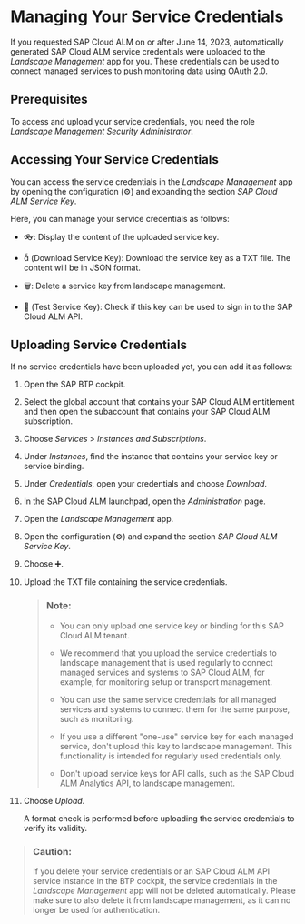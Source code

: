 <!-- loio87b78510c8cd4d4781249f0973ebaf17 -->

<link rel="stylesheet" type="text/css" href="../css/sap-icons.css"/>

# Managing Your Service Credentials

If you requested SAP Cloud ALM on or after June 14, 2023, automatically generated SAP Cloud ALM service credentials were uploaded to the *Landscape Management* app for you. These credentials can be used to connect managed services to push monitoring data using OAuth 2.0.



<a name="loio87b78510c8cd4d4781249f0973ebaf17__section_fhc_m3b_nxb"/>

## Prerequisites

To access and upload your service credentials, you need the role *Landscape Management Security Administrator*.



<a name="loio87b78510c8cd4d4781249f0973ebaf17__section_gq4_htz_lxb"/>

## Accessing Your Service Credentials

You can access the service credentials in the *Landscape Management* app by opening the configuration \(:gear:\) and expanding the section *SAP Cloud ALM Service Key*.

Here, you can manage your service credentials as follows:

-   :eyeglasses:: Display the content of the uploaded service key.

-   <span class="SAP-icons-V5"></span> \(Download Service Key\): Download the service key as a TXT file. The content will be in JSON format.

-   :wastebasket:: Delete a service key from landscape management.

-   <span class="SAP-icons-V5"></span> \(Test Service Key\): Check if this key can be used to sign in to the SAP Cloud ALM API.




<a name="loio87b78510c8cd4d4781249f0973ebaf17__section_qpg_2tz_lxb"/>

## Uploading Service Credentials

If no service credentials have been uploaded yet, you can add it as follows:

1.  Open the SAP BTP cockpit.

2.  Select the global account that contains your SAP Cloud ALM entitlement and then open the subaccount that contains your SAP Cloud ALM subscription.

3.  Choose *Services* \> *Instances and Subscriptions*.

4.  Under *Instances*, find the instance that contains your service key or service binding.

5.  Under *Credentials*, open your credentials and choose *Download*.

6.  In the SAP Cloud ALM launchpad, open the *Administration* page.

7.  Open the *Landscape Management* app.

8.  Open the configuration \(:gear:\) and expand the section *SAP Cloud ALM Service Key*.

9.  Choose :heavy_plus_sign:.

10. Upload the TXT file containing the service credentials.

    > ### Note:  
    > -   You can only upload one service key or binding for this SAP Cloud ALM tenant.
    > 
    > -   We recommend that you upload the service credentials to landscape management that is used regularly to connect managed services and systems to SAP Cloud ALM, for example, for monitoring setup or transport management.
    > 
    > -   You can use the same service credentials for all managed services and systems to connect them for the same purpose, such as monitoring.
    > 
    > -   If you use a different "one-use" service key for each managed service, don't upload this key to landscape management. This functionality is intended for regularly used credentials only.
    > 
    > -   Don't upload service keys for API calls, such as the SAP Cloud ALM Analytics API, to landscape management.

11. Choose *Upload*.

    A format check is performed before uploading the service credentials to verify its validity.




> ### Caution:  
> If you delete your service credentials or an SAP Cloud ALM API service instance in the BTP cockpit, the service credentials in the *Landscape Management* app will not be deleted automatically. Please make sure to also delete it from landscape management, as it can no longer be used for authentication.

